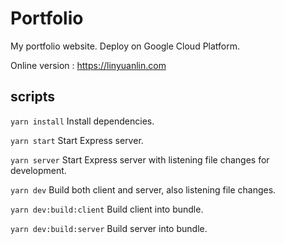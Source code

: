 # Portfolio

My portfolio website. Deploy on Google Cloud Platform.

Online version : https://linyuanlin.com

## scripts

`yarn install` Install dependencies.

`yarn start` Start Express server.

`yarn server` Start Express server with listening file changes for development.

`yarn dev` Build both client and server, also listening file changes.

`yarn dev:build:client` Build client into bundle.

`yarn dev:build:server` Build server into bundle.
